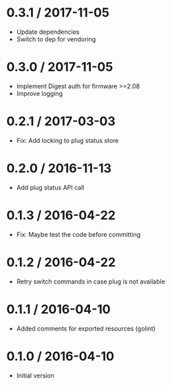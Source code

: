 # 0.3.1 / 2017-11-05

  * Update dependencies
  * Switch to dep for vendoring

# 0.3.0 / 2017-11-05

  * Implement Digest auth for firmware >=2.08
  * Improve logging

# 0.2.1 / 2017-03-03

  * Fix: Add locking to plug status store

# 0.2.0 / 2016-11-13

  * Add plug status API call


0.1.3 / 2016-04-22
==================

  * Fix: Maybe test the code before committing

0.1.2 / 2016-04-22
==================

  * Retry switch commands in case plug is not available

0.1.1 / 2016-04-10
==================

  * Added comments for exported resources (golint)

0.1.0 / 2016-04-10
==================

  * Initial version
